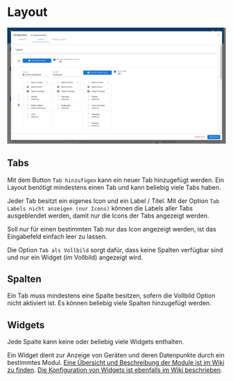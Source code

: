 # Layout

![Layout](../.gitbook/assets/layout.png)

## Tabs

Mit dem Button `Tab hinzufügen` kann ein neuer Tab hinzugefügt werden. Ein Layout benötigt mindestens einen Tab und kann beliebig viele Tabs haben.

Jeder Tab besitzt ein eigenes Icon und ein Label / Titel. Mit der Option `Tab Labels nicht anzeigen (nur Icons)` können die Labels aller Tabs ausgeblendet werden, damit nur die Icons der Tabs angezeigt werden.

Soll nur für einen bestimmten Tab nur das Icon angezeigt werden, ist das Eingabefeld einfach leer zu lassen.

Die Option `Tab als Vollbild` sorgt dafür, dass keine Spalten verfügbar sind und nur ein Widget \(im Vollbild\) angezeigt wird.

## Spalten

Ein Tab muss mindestens eine Spalte besitzen, sofern die Vollbild Option nicht aktiviert ist. Es können beliebig viele Spalten hinzugefügt werden.

## Widgets

Jede Spalte kann keine oder beliebig viele Widgets enthalten.

Ein Widget dient zur Anzeige von Geräten und deren Datenpunkte durch ein bestimmtes Modul. [Eine Übersicht und Beschreibung der Module ist im Wiki zu finden](modules.md). [Die Konfiguration von Widgets ist ebenfalls im Wiki beschrieben](widgets.md).

